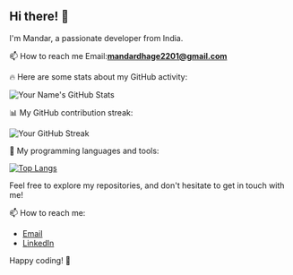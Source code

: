   ##                Hi there! 👋

  I'm Mandar, a passionate developer from India. 

 📫 How to reach me 
    Email:**mandardhage2201@gmail.com**

🔥 Here are some stats about my GitHub activity:

![Your Name's GitHub Stats](https://github-readme-stats.vercel.app/api?username=123mandar&show_icons=true&count_private=true&theme=dark)

📊 My GitHub contribution streak:

![Your GitHub Streak](https://github-readme-streak-stats.herokuapp.com/?user=123mandar&theme=dark)

💼 My programming languages and tools:

[![Top Langs](https://github-readme-stats.vercel.app/api/top-langs/?username=123mandar&layout=compact&theme=dark)](https://github.com/123mandar)

Feel free to explore my repositories, and don't hesitate to get in touch with me!

📫 How to reach me:

- [Email](mandardhage2201@gmail.com)
- [LinkedIn](https://www.linkedin.com/in/mandar-dhage-51892620b/)

Happy coding! 🚀

